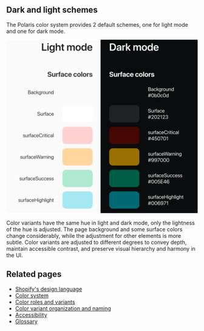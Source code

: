 ## Dark and light schemes

The Polaris color system provides 2 default schemes, one for light mode and one for dark mode.

![Surface colors in dark and light mode](/design-language-documentation/assets/schemes.png)

Color variants have the same hue in light and dark mode, only the lightness of the hue is adjusted. The page background and some surface colors change considerably, while the adjustment for other elements is more subtle. Color variants are adjusted to different degrees to convey depth, maintain accessible contrast, and preserve visual hierarchy and harmony in the UI.

## Related pages

- [Shopify's design language](/design-language-documentation/index.md)
- [Color system](/design-language-documentation/color-system/index.md)
- [Color roles and variants](/design-language-documentation/color-system/color-roles-and-variants.md)
- [Color variant organization and naming](/design-language-documentation/color-system/organization-and-naming.md)
- [Accessibility](/design-language-documentation/color-system/accessibility.md)
- [Glossary](/design-language-documentation/glossary.md)
